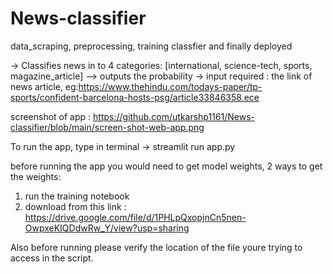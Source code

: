 # News-classifier
data_scraping, preprocessing, training classfier and finally deployed

-> Classifies news in to 4 categories: [international, science-tech, sports, magazine_article] --> outputs the probability
-> input required : the link of news article, eg:https://www.thehindu.com/todays-paper/tp-sports/confident-barcelona-hosts-psg/article33846358.ece



screenshot of app : https://github.com/utkarshp1161/News-classifier/blob/main/screen-shot-web-app.png




To run the app, type in terminal -> streamlit run app.py

before running the app you would need to get model weights, 2 ways to get the weights:
1. run the training notebook
2. download from this link : https://drive.google.com/file/d/1PHLpQxopjnCn5nen-OwpxeKIQDdwRw_Y/view?usp=sharing


Also before running please verify the location of the file youre trying to access in the script.

